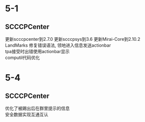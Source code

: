 # 5-1
## SCCCPCenter
更新scccpcenter到2.7.0 
更新scccpsys到3.6 
更新Mirai-Core到2.10.2  
LandMarks 修复错误语法, 领地进入信息发送actionbar  
tpa接受时出错使用actionbar显示  
computil代码优化  
# 5-4
## SCCCPCenter
优化了被踢出后在群里提示的信息    
安全数据实现互通互认  
